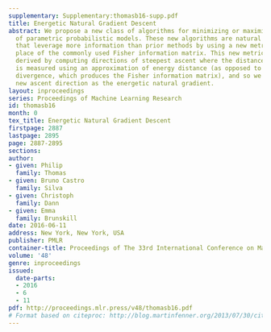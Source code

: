 ```yaml
---
supplementary: Supplementary:thomasb16-supp.pdf
title: Energetic Natural Gradient Descent
abstract: We propose a new class of algorithms for minimizing or maximizing functions
  of parametric probabilistic models. These new algorithms are natural gradient algorithms
  that leverage more information than prior methods by using a new metric tensor in
  place of the commonly used Fisher information matrix. This new metric tensor is
  derived by computing directions of steepest ascent where the distance between distributions
  is measured using an approximation of energy distance (as opposed to Kullback-Leibler
  divergence, which produces the Fisher information matrix), and so we refer to our
  new ascent direction as the energetic natural gradient.
layout: inproceedings
series: Proceedings of Machine Learning Research
id: thomasb16
month: 0
tex_title: Energetic Natural Gradient Descent
firstpage: 2887
lastpage: 2895
page: 2887-2895
sections: 
author:
- given: Philip
  family: Thomas
- given: Bruno Castro
  family: Silva
- given: Christoph
  family: Dann
- given: Emma
  family: Brunskill
date: 2016-06-11
address: New York, New York, USA
publisher: PMLR
container-title: Proceedings of The 33rd International Conference on Machine Learning
volume: '48'
genre: inproceedings
issued:
  date-parts:
  - 2016
  - 6
  - 11
pdf: http://proceedings.mlr.press/v48/thomasb16.pdf
# Format based on citeproc: http://blog.martinfenner.org/2013/07/30/citeproc-yaml-for-bibliographies/
---
```

